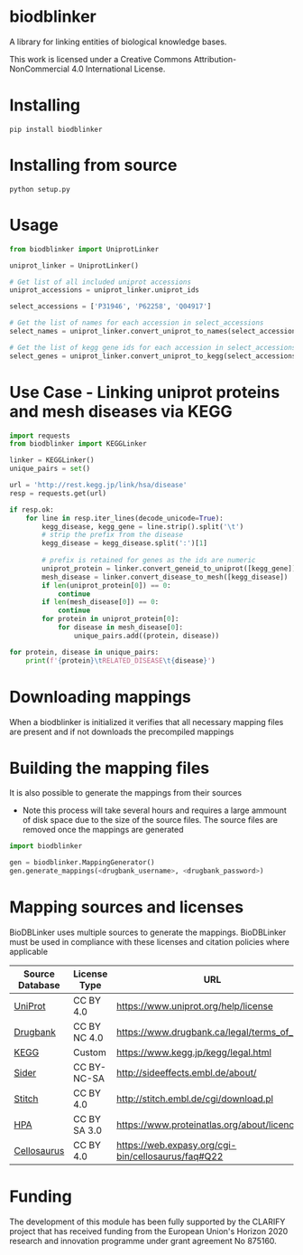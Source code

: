 # biodblinker
A library for linking entities of biological knowledge bases.

This work is licensed under a Creative Commons Attribution-NonCommercial 4.0 International License.

# Installing
`pip install biodblinker`

# Installing from source

`python setup.py`

# Usage
```python
from biodblinker import UniprotLinker

uniprot_linker = UniprotLinker()

# Get list of all included uniprot accessions
uniprot_accessions = uniprot_linker.uniprot_ids

select_accessions = ['P31946', 'P62258', 'Q04917']

# Get the list of names for each accession in select_accessions
select_names = uniprot_linker.convert_uniprot_to_names(select_accessions)

# Get the list of kegg gene ids for each accession in select_accessions
select_genes = uniprot_linker.convert_uniprot_to_kegg(select_accessions)

```

# Use Case - Linking uniprot proteins and mesh diseases via KEGG

```python
import requests
from biodblinker import KEGGLinker

linker = KEGGLinker()
unique_pairs = set()

url = 'http://rest.kegg.jp/link/hsa/disease'
resp = requests.get(url)

if resp.ok:
    for line in resp.iter_lines(decode_unicode=True):
        kegg_disease, kegg_gene = line.strip().split('\t')
        # strip the prefix from the disease
        kegg_disease = kegg_disease.split(':')[1]
        
        # prefix is retained for genes as the ids are numeric
        uniprot_protein = linker.convert_geneid_to_uniprot([kegg_gene])
        mesh_disease = linker.convert_disease_to_mesh([kegg_disease])
        if len(uniprot_protein[0]) == 0:
            continue
        if len(mesh_disease[0]) == 0:
            continue
        for protein in uniprot_protein[0]:
            for disease in mesh_disease[0]:
                unique_pairs.add((protein, disease))

for protein, disease in unique_pairs:
    print(f'{protein}\tRELATED_DISEASE\t{disease}')

```

# Downloading mappings

When a biodblinker is initialized it verifies that all necessary mapping files are present and if not downloads the precompiled mappings

# Building the mapping files

It is also possible to generate the mappings from their sources

* Note this process will take several hours and requires a large ammount of disk space due to the size of the source files. The source files are removed once the mappings are generated

```python
import biodblinker

gen = biodblinker.MappingGenerator()
gen.generate_mappings(<drugbank_username>, <drugbank_password>)
```


# Mapping sources and licenses
BioDBLinker uses multiple sources to generate the mappings. BioDBLinker must be used in compliance with these licenses and citation policies where applicable

| Source Database                                    | License Type | URL                                                |
|----------------------------------------------------|--------------|----------------------------------------------------|
| [UniProt](https://www.uniprot.org)                 | CC BY 4.0    | https://www.uniprot.org/help/license               |
| [Drugbank](https://www.drugbank.ca/)               | CC BY NC 4.0 | https://www.drugbank.ca/legal/terms_of_use         |
| [KEGG](https://www.genome.jp/kegg/)                | Custom       | https://www.kegg.jp/kegg/legal.html                |
| [Sider](http://sideeffects.embl.de/)               | CC BY-NC-SA  | http://sideeffects.embl.de/about/                  |
| [Stitch](http://stitch.embl.de/)                   | CC BY 4.0    | http://stitch.embl.de/cgi/download.pl              |
| [HPA](https://www.proteinatlas.org/)               | CC BY SA 3.0 | https://www.proteinatlas.org/about/licence         |
| [Cellosaurus](https://web.expasy.org/cellosaurus/) | CC BY 4.0    | https://web.expasy.org/cgi-bin/cellosaurus/faq#Q22 |

# Funding
The development of this module has been fully supported by the CLARIFY project that has received funding from the European Union's Horizon 2020 research and innovation programme under grant agreement No 875160.
